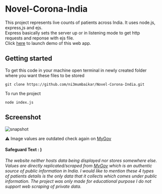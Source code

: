# Novel-Corona-India
This project represents live counts of patients across India. It uses node.js, express,js and ejs.  
Express basically sets the server up or in listening mode to get http requests and reponse with ejs file.  
Click [here](https://arcane-harbor-27723.herokuapp.com/covid-19-india) to launch demo of this web app.
  
## Getting started  
To get this code in your machine open terminal in newly created folder where you want these files to be stored  
  
``` git clone https://github.com/ni3mumbaikar/Novel-Corona-India.git ```  

To run the project
  
```node index.js```
  
## Screenshot  
![snapshot](snapshot/web_portal.png)  
  
:warning: Image values are outdated check again on [MyGov](https://mygov.in/covid-19) 

#### Safeguard Text : )
*The website neither hosts data being displayed nor stores somewhere else.
Values are directly replicated/scraped from [MyGov](https://mygov.in/covid-19) which is an authentic source of public information in India.
I would like to mention these 4 types of patients details is the only 
data that it collects which comes under public information.
The project was only made for educational purpose I do not support web scraping of private data.*
